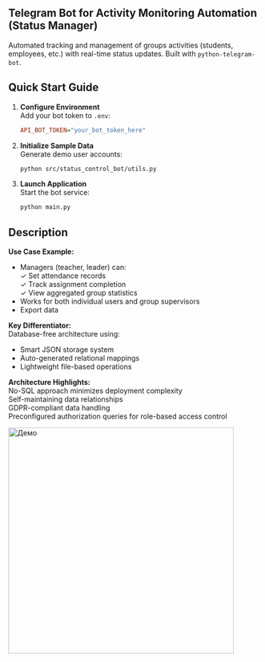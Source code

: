 
## Telegram Bot for Activity Monitoring Automation (Status Manager)  

Automated tracking and management of groups activities (students, employees, etc.) with real-time status updates. Built with `python-telegram-bot`.

## Quick Start Guide  
1. **Configure Environment**  
   Add your bot token to `.env`:  
   ```ini
   API_BOT_TOKEN="your_bot_token_here"
   ```

2. **Initialize Sample Data**  
   Generate demo user accounts:  
   ```bash
   python src/status_control_bot/utils.py
   ```

3. **Launch Application**  
   Start the bot service:  
   ```bash
   python main.py
   ```

## Description 

**Use Case Example:**  
- Managers (teacher, leader) can:  
  ✓ Set attendance records  
  ✓ Track assignment completion  
  ✓ View aggregated group statistics  
- Works for both individual users and group supervisors  
- Export data

**Key Differentiator:**  
Database-free architecture using:  
- Smart JSON storage system  
- Auto-generated relational mappings  
- Lightweight file-based operations  

**Architecture Highlights:**  
No-SQL approach minimizes deployment complexity  
Self-maintaining data relationships  
GDPR-compliant data handling  
Preconfigured authorization queries for role-based access control

<img src="assets/demo.gif" alt="Демо" width="450" align="center">
